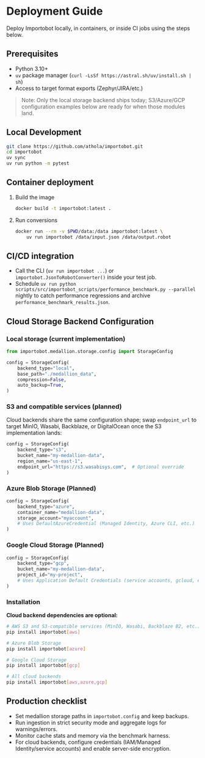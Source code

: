 # Deployment Guide

Deploy Importobot locally, in containers, or inside CI jobs using the steps below.

## Prerequisites

- Python 3.10+
- `uv` package manager (`curl -LsSf https://astral.sh/uv/install.sh | sh`)
- Access to target format exports (Zephyr/JIRA/etc.)

> Note: Only the local storage backend ships today; S3/Azure/GCP configuration examples below are ready for when those modules land.

## Local Development

```bash
git clone https://github.com/athola/importobot.git
cd importobot
uv sync
uv run python -m pytest
```

## Container deployment

1. Build the image

   ```bash
   docker build -t importobot:latest .
   ```

2. Run conversions

   ```bash
   docker run --rm -v $PWD/data:/data importobot:latest \
       uv run importobot /data/input.json /data/output.robot
   ```

## CI/CD integration

- Call the CLI (`uv run importobot ...`) or `importobot.JsonToRobotConverter()` inside your test job.
- Schedule `uv run python scripts/src/importobot_scripts/performance_benchmark.py --parallel` nightly to catch performance regressions and archive `performance_benchmark_results.json`.

## Cloud Storage Backend Configuration

### Local storage (current implementation)

```python
from importobot.medallion.storage.config import StorageConfig

config = StorageConfig(
    backend_type="local",
    base_path="./medallion_data",
    compression=False,
    auto_backup=True,
)
```

### S3 and compatible services (planned)

Cloud backends share the same configuration shape; swap `endpoint_url` to target MinIO, Wasabi, Backblaze, or DigitalOcean once the S3 implementation lands:

```python
config = StorageConfig(
    backend_type="s3",
    bucket_name="my-medallion-data",
    region_name="us-east-1",
    endpoint_url="https://s3.wasabisys.com",  # Optional override
)
```

### Azure Blob Storage (Planned)

```python
config = StorageConfig(
    backend_type="azure",
    container_name="medallion-data",
    storage_account="myaccount",
    # Uses DefaultAzureCredential (Managed Identity, Azure CLI, etc.)
)
```

### Google Cloud Storage (Planned)

```python
config = StorageConfig(
    backend_type="gcp",
    bucket_name="my-medallion-data",
    project_id="my-project",
    # Uses Application Default Credentials (service accounts, gcloud, etc.)
)
```

### Installation

**Cloud backend dependencies are optional:**

```bash
# AWS S3 and S3-compatible services (MinIO, Wasabi, Backblaze B2, etc.)
pip install importobot[aws]

# Azure Blob Storage
pip install importobot[azure]

# Google Cloud Storage
pip install importobot[gcp]

# All cloud backends
pip install importobot[aws,azure,gcp]
```

## Production checklist

- Set medallion storage paths in `importobot.config` and keep backups.
- Run ingestion in strict security mode and aggregate logs for warnings/errors.
- Monitor cache stats and memory via the benchmark harness.
- For cloud backends, configure credentials (IAM/Managed Identity/service accounts) and enable server-side encryption.
